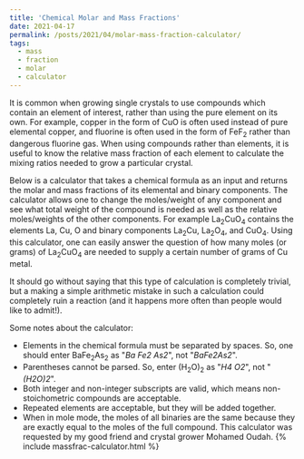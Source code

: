 ```yaml
---
title: 'Chemical Molar and Mass Fractions'
date: 2021-04-17
permalink: /posts/2021/04/molar-mass-fraction-calculator/
tags:
  - mass
  - fraction
  - molar
  - calculator
---
```


It is common when growing single crystals to use compounds which contain an element of interest, rather than using the pure element on its own. For example, copper in the form of CuO is often used instead of pure elemental copper, and fluorine is often used in the form of FeF<sub>2</sub> rather than dangerous fluorine gas. When using compounds rather than elements, it is useful to know the relative mass fraction of each element to calculate the mixing ratios needed to grow a particular crystal. 

Below is a calculator that takes a chemical formula as an input and returns the molar and mass fractions of its elemental and binary components. The calculator allows one to change the moles/weight of any component and see what total weight of the compound is needed as well as the relative moles/weights of the other components. For example La<sub>2</sub>CuO<sub>4</sub> contains the elements La, Cu, O and binary components La<sub>2</sub>Cu, La<sub>2</sub>O<sub>4</sub>, and CuO<sub>4</sub>. Using this calculator, one can easily answer the question of how many moles (or grams) of La<sub>2</sub>CuO<sub>4</sub> are needed to supply a certain number of grams of Cu metal. 

It should go without saying that this type of calculation is completely trivial, but a making a simple arithmetic mistake in such a calculation could completely ruin a reaction (and it happens more often than people would like to admit!).

Some notes about the calculator:
- Elements in the chemical formula must be separated by spaces. So, one should enter BaFe<sub>2</sub>As<sub>2</sub> as "*Ba Fe2 As2*", not "*BaFe2As2*".
- Parentheses cannot be parsed. So, enter (H<sub>2</sub>O)<sub>2</sub> as "*H4 O2*", not "*(H2O)2*". 
- Both integer and non-integer subscripts are valid, which means non-stoichometric compounds are acceptable.
- Repeated elements are acceptable, but they will be added together.
- When in mole mode, the moles of all binaries are the same because they are exactly equal to the moles of the full compound.
This calculator was requested by my good friend and crystal grower Mohamed Oudah.
{% include massfrac-calculator.html %}
